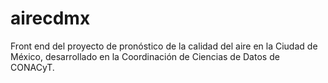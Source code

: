 # airecdmx
Front end del proyecto de pronóstico de la calidad del aire en la Ciudad de México, desarrollado en la Coordinación de Ciencias de Datos de CONACyT.
